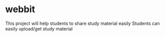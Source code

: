 # webbit
This project will help students to share study material easily
Students can easily upload/get study material
